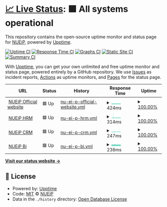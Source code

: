 # [📈 Live Status](https://status.nueip.com): <!--live status--> **🟩 All systems operational**

This repository contains the open-source uptime monitor and status page for [NUEiP](https://status.nueip.com), powered by [Upptime](https://github.com/upptime/upptime).

[![Uptime CI](https://github.com/nueip/upptime/workflows/Uptime%20CI/badge.svg)](https://github.com/nueip/upptime/actions?query=workflow%3A%22Uptime+CI%22)
[![Response Time CI](https://github.com/nueip/upptime/workflows/Response%20Time%20CI/badge.svg)](https://github.com/nueip/upptime/actions?query=workflow%3A%22Response+Time+CI%22)
[![Graphs CI](https://github.com/nueip/upptime/workflows/Graphs%20CI/badge.svg)](https://github.com/nueip/upptime/actions?query=workflow%3A%22Graphs+CI%22)
[![Static Site CI](https://github.com/nueip/upptime/workflows/Static%20Site%20CI/badge.svg)](https://github.com/nueip/upptime/actions?query=workflow%3A%22Static+Site+CI%22)
[![Summary CI](https://github.com/nueip/upptime/workflows/Summary%20CI/badge.svg)](https://github.com/nueip/upptime/actions?query=workflow%3A%22Summary+CI%22)

With [Upptime](https://upptime.js.org), you can get your own unlimited and free uptime monitor and status page, powered entirely by a GitHub repository. We use [Issues](https://github.com/nueip/upptime/issues) as incident reports, [Actions](https://github.com/nueip/upptime/actions) as uptime monitors, and [Pages](https://status.nueip.com) for the status page.

<!--start: status pages-->
<!-- This summary is generated by Upptime (https://github.com/upptime/upptime) -->
<!-- Do not edit this manually, your changes will be overwritten -->
<!-- prettier-ignore -->
| URL | Status | History | Response Time | Uptime |
| --- | ------ | ------- | ------------- | ------ |
| <img alt="" src="https://www.nueip.com/favicon.ico" height="13"> [NUEiP Official website](https://www.nueip.com) | 🟩 Up | [nu-ei-p-official-website.yml](https://github.com/nueip/upptime/commits/HEAD/history/nu-ei-p-official-website.yml) | <details><summary><img alt="Response time graph" src="./graphs/nu-ei-p-official-website/response-time-week.png" height="20"> 424ms</summary><br><a href="https://status.nueip.com/history/nu-ei-p-official-website"><img alt="Response time 425" src="https://img.shields.io/endpoint?url=https%3A%2F%2Fraw.githubusercontent.com%2Fnueip%2Fupptime%2FHEAD%2Fapi%2Fnu-ei-p-official-website%2Fresponse-time.json"></a><br><a href="https://status.nueip.com/history/nu-ei-p-official-website"><img alt="24-hour response time 409" src="https://img.shields.io/endpoint?url=https%3A%2F%2Fraw.githubusercontent.com%2Fnueip%2Fupptime%2FHEAD%2Fapi%2Fnu-ei-p-official-website%2Fresponse-time-day.json"></a><br><a href="https://status.nueip.com/history/nu-ei-p-official-website"><img alt="7-day response time 424" src="https://img.shields.io/endpoint?url=https%3A%2F%2Fraw.githubusercontent.com%2Fnueip%2Fupptime%2FHEAD%2Fapi%2Fnu-ei-p-official-website%2Fresponse-time-week.json"></a><br><a href="https://status.nueip.com/history/nu-ei-p-official-website"><img alt="30-day response time 408" src="https://img.shields.io/endpoint?url=https%3A%2F%2Fraw.githubusercontent.com%2Fnueip%2Fupptime%2FHEAD%2Fapi%2Fnu-ei-p-official-website%2Fresponse-time-month.json"></a><br><a href="https://status.nueip.com/history/nu-ei-p-official-website"><img alt="1-year response time 425" src="https://img.shields.io/endpoint?url=https%3A%2F%2Fraw.githubusercontent.com%2Fnueip%2Fupptime%2FHEAD%2Fapi%2Fnu-ei-p-official-website%2Fresponse-time-year.json"></a></details> | <details><summary><a href="https://status.nueip.com/history/nu-ei-p-official-website">100.00%</a></summary><a href="https://status.nueip.com/history/nu-ei-p-official-website"><img alt="All-time uptime 100.00%" src="https://img.shields.io/endpoint?url=https%3A%2F%2Fraw.githubusercontent.com%2Fnueip%2Fupptime%2FHEAD%2Fapi%2Fnu-ei-p-official-website%2Fuptime.json"></a><br><a href="https://status.nueip.com/history/nu-ei-p-official-website"><img alt="24-hour uptime 100.00%" src="https://img.shields.io/endpoint?url=https%3A%2F%2Fraw.githubusercontent.com%2Fnueip%2Fupptime%2FHEAD%2Fapi%2Fnu-ei-p-official-website%2Fuptime-day.json"></a><br><a href="https://status.nueip.com/history/nu-ei-p-official-website"><img alt="7-day uptime 100.00%" src="https://img.shields.io/endpoint?url=https%3A%2F%2Fraw.githubusercontent.com%2Fnueip%2Fupptime%2FHEAD%2Fapi%2Fnu-ei-p-official-website%2Fuptime-week.json"></a><br><a href="https://status.nueip.com/history/nu-ei-p-official-website"><img alt="30-day uptime 100.00%" src="https://img.shields.io/endpoint?url=https%3A%2F%2Fraw.githubusercontent.com%2Fnueip%2Fupptime%2FHEAD%2Fapi%2Fnu-ei-p-official-website%2Fuptime-month.json"></a><br><a href="https://status.nueip.com/history/nu-ei-p-official-website"><img alt="1-year uptime 100.00%" src="https://img.shields.io/endpoint?url=https%3A%2F%2Fraw.githubusercontent.com%2Fnueip%2Fupptime%2FHEAD%2Fapi%2Fnu-ei-p-official-website%2Fuptime-year.json"></a></details>
| <img alt="" src="https://cloud.nueip.com/assets/img/logo/hrm_logo_service.svg" height="13"> [NUEiP HRM](https://cloud.nueip.com) | 🟩 Up | [nu-ei-p-hrm.yml](https://github.com/nueip/upptime/commits/HEAD/history/nu-ei-p-hrm.yml) | <details><summary><img alt="Response time graph" src="./graphs/nu-ei-p-hrm/response-time-week.png" height="20"> 314ms</summary><br><a href="https://status.nueip.com/history/nu-ei-p-hrm"><img alt="Response time 302" src="https://img.shields.io/endpoint?url=https%3A%2F%2Fraw.githubusercontent.com%2Fnueip%2Fupptime%2FHEAD%2Fapi%2Fnu-ei-p-hrm%2Fresponse-time.json"></a><br><a href="https://status.nueip.com/history/nu-ei-p-hrm"><img alt="24-hour response time 311" src="https://img.shields.io/endpoint?url=https%3A%2F%2Fraw.githubusercontent.com%2Fnueip%2Fupptime%2FHEAD%2Fapi%2Fnu-ei-p-hrm%2Fresponse-time-day.json"></a><br><a href="https://status.nueip.com/history/nu-ei-p-hrm"><img alt="7-day response time 314" src="https://img.shields.io/endpoint?url=https%3A%2F%2Fraw.githubusercontent.com%2Fnueip%2Fupptime%2FHEAD%2Fapi%2Fnu-ei-p-hrm%2Fresponse-time-week.json"></a><br><a href="https://status.nueip.com/history/nu-ei-p-hrm"><img alt="30-day response time 302" src="https://img.shields.io/endpoint?url=https%3A%2F%2Fraw.githubusercontent.com%2Fnueip%2Fupptime%2FHEAD%2Fapi%2Fnu-ei-p-hrm%2Fresponse-time-month.json"></a><br><a href="https://status.nueip.com/history/nu-ei-p-hrm"><img alt="1-year response time 302" src="https://img.shields.io/endpoint?url=https%3A%2F%2Fraw.githubusercontent.com%2Fnueip%2Fupptime%2FHEAD%2Fapi%2Fnu-ei-p-hrm%2Fresponse-time-year.json"></a></details> | <details><summary><a href="https://status.nueip.com/history/nu-ei-p-hrm">100.00%</a></summary><a href="https://status.nueip.com/history/nu-ei-p-hrm"><img alt="All-time uptime 100.00%" src="https://img.shields.io/endpoint?url=https%3A%2F%2Fraw.githubusercontent.com%2Fnueip%2Fupptime%2FHEAD%2Fapi%2Fnu-ei-p-hrm%2Fuptime.json"></a><br><a href="https://status.nueip.com/history/nu-ei-p-hrm"><img alt="24-hour uptime 100.00%" src="https://img.shields.io/endpoint?url=https%3A%2F%2Fraw.githubusercontent.com%2Fnueip%2Fupptime%2FHEAD%2Fapi%2Fnu-ei-p-hrm%2Fuptime-day.json"></a><br><a href="https://status.nueip.com/history/nu-ei-p-hrm"><img alt="7-day uptime 100.00%" src="https://img.shields.io/endpoint?url=https%3A%2F%2Fraw.githubusercontent.com%2Fnueip%2Fupptime%2FHEAD%2Fapi%2Fnu-ei-p-hrm%2Fuptime-week.json"></a><br><a href="https://status.nueip.com/history/nu-ei-p-hrm"><img alt="30-day uptime 100.00%" src="https://img.shields.io/endpoint?url=https%3A%2F%2Fraw.githubusercontent.com%2Fnueip%2Fupptime%2FHEAD%2Fapi%2Fnu-ei-p-hrm%2Fuptime-month.json"></a><br><a href="https://status.nueip.com/history/nu-ei-p-hrm"><img alt="1-year uptime 100.00%" src="https://img.shields.io/endpoint?url=https%3A%2F%2Fraw.githubusercontent.com%2Fnueip%2Fupptime%2FHEAD%2Fapi%2Fnu-ei-p-hrm%2Fuptime-year.json"></a></details>
| <img alt="" src="https://cloud.nueip.com/assets/img/logo/crm_logo_service.svg" height="13"> [NUEiP CRM](https://crm.nueip.com) | 🟩 Up | [nu-ei-p-crm.yml](https://github.com/nueip/upptime/commits/HEAD/history/nu-ei-p-crm.yml) | <details><summary><img alt="Response time graph" src="./graphs/nu-ei-p-crm/response-time-week.png" height="20"> 247ms</summary><br><a href="https://status.nueip.com/history/nu-ei-p-crm"><img alt="Response time 247" src="https://img.shields.io/endpoint?url=https%3A%2F%2Fraw.githubusercontent.com%2Fnueip%2Fupptime%2FHEAD%2Fapi%2Fnu-ei-p-crm%2Fresponse-time.json"></a><br><a href="https://status.nueip.com/history/nu-ei-p-crm"><img alt="24-hour response time 243" src="https://img.shields.io/endpoint?url=https%3A%2F%2Fraw.githubusercontent.com%2Fnueip%2Fupptime%2FHEAD%2Fapi%2Fnu-ei-p-crm%2Fresponse-time-day.json"></a><br><a href="https://status.nueip.com/history/nu-ei-p-crm"><img alt="7-day response time 247" src="https://img.shields.io/endpoint?url=https%3A%2F%2Fraw.githubusercontent.com%2Fnueip%2Fupptime%2FHEAD%2Fapi%2Fnu-ei-p-crm%2Fresponse-time-week.json"></a><br><a href="https://status.nueip.com/history/nu-ei-p-crm"><img alt="30-day response time 248" src="https://img.shields.io/endpoint?url=https%3A%2F%2Fraw.githubusercontent.com%2Fnueip%2Fupptime%2FHEAD%2Fapi%2Fnu-ei-p-crm%2Fresponse-time-month.json"></a><br><a href="https://status.nueip.com/history/nu-ei-p-crm"><img alt="1-year response time 247" src="https://img.shields.io/endpoint?url=https%3A%2F%2Fraw.githubusercontent.com%2Fnueip%2Fupptime%2FHEAD%2Fapi%2Fnu-ei-p-crm%2Fresponse-time-year.json"></a></details> | <details><summary><a href="https://status.nueip.com/history/nu-ei-p-crm">100.00%</a></summary><a href="https://status.nueip.com/history/nu-ei-p-crm"><img alt="All-time uptime 100.00%" src="https://img.shields.io/endpoint?url=https%3A%2F%2Fraw.githubusercontent.com%2Fnueip%2Fupptime%2FHEAD%2Fapi%2Fnu-ei-p-crm%2Fuptime.json"></a><br><a href="https://status.nueip.com/history/nu-ei-p-crm"><img alt="24-hour uptime 100.00%" src="https://img.shields.io/endpoint?url=https%3A%2F%2Fraw.githubusercontent.com%2Fnueip%2Fupptime%2FHEAD%2Fapi%2Fnu-ei-p-crm%2Fuptime-day.json"></a><br><a href="https://status.nueip.com/history/nu-ei-p-crm"><img alt="7-day uptime 100.00%" src="https://img.shields.io/endpoint?url=https%3A%2F%2Fraw.githubusercontent.com%2Fnueip%2Fupptime%2FHEAD%2Fapi%2Fnu-ei-p-crm%2Fuptime-week.json"></a><br><a href="https://status.nueip.com/history/nu-ei-p-crm"><img alt="30-day uptime 100.00%" src="https://img.shields.io/endpoint?url=https%3A%2F%2Fraw.githubusercontent.com%2Fnueip%2Fupptime%2FHEAD%2Fapi%2Fnu-ei-p-crm%2Fuptime-month.json"></a><br><a href="https://status.nueip.com/history/nu-ei-p-crm"><img alt="1-year uptime 100.00%" src="https://img.shields.io/endpoint?url=https%3A%2F%2Fraw.githubusercontent.com%2Fnueip%2Fupptime%2FHEAD%2Fapi%2Fnu-ei-p-crm%2Fuptime-year.json"></a></details>
| <img alt="" src="https://cloud.nueip.com/assets/img/logo/bi_logo_service.svg" height="13"> [NUEiP Bi](https://bi.nueip.com) | 🟩 Up | [nu-ei-p-bi.yml](https://github.com/nueip/upptime/commits/HEAD/history/nu-ei-p-bi.yml) | <details><summary><img alt="Response time graph" src="./graphs/nu-ei-p-bi/response-time-week.png" height="20"> 238ms</summary><br><a href="https://status.nueip.com/history/nu-ei-p-bi"><img alt="Response time 240" src="https://img.shields.io/endpoint?url=https%3A%2F%2Fraw.githubusercontent.com%2Fnueip%2Fupptime%2FHEAD%2Fapi%2Fnu-ei-p-bi%2Fresponse-time.json"></a><br><a href="https://status.nueip.com/history/nu-ei-p-bi"><img alt="24-hour response time 236" src="https://img.shields.io/endpoint?url=https%3A%2F%2Fraw.githubusercontent.com%2Fnueip%2Fupptime%2FHEAD%2Fapi%2Fnu-ei-p-bi%2Fresponse-time-day.json"></a><br><a href="https://status.nueip.com/history/nu-ei-p-bi"><img alt="7-day response time 238" src="https://img.shields.io/endpoint?url=https%3A%2F%2Fraw.githubusercontent.com%2Fnueip%2Fupptime%2FHEAD%2Fapi%2Fnu-ei-p-bi%2Fresponse-time-week.json"></a><br><a href="https://status.nueip.com/history/nu-ei-p-bi"><img alt="30-day response time 241" src="https://img.shields.io/endpoint?url=https%3A%2F%2Fraw.githubusercontent.com%2Fnueip%2Fupptime%2FHEAD%2Fapi%2Fnu-ei-p-bi%2Fresponse-time-month.json"></a><br><a href="https://status.nueip.com/history/nu-ei-p-bi"><img alt="1-year response time 240" src="https://img.shields.io/endpoint?url=https%3A%2F%2Fraw.githubusercontent.com%2Fnueip%2Fupptime%2FHEAD%2Fapi%2Fnu-ei-p-bi%2Fresponse-time-year.json"></a></details> | <details><summary><a href="https://status.nueip.com/history/nu-ei-p-bi">100.00%</a></summary><a href="https://status.nueip.com/history/nu-ei-p-bi"><img alt="All-time uptime 100.00%" src="https://img.shields.io/endpoint?url=https%3A%2F%2Fraw.githubusercontent.com%2Fnueip%2Fupptime%2FHEAD%2Fapi%2Fnu-ei-p-bi%2Fuptime.json"></a><br><a href="https://status.nueip.com/history/nu-ei-p-bi"><img alt="24-hour uptime 100.00%" src="https://img.shields.io/endpoint?url=https%3A%2F%2Fraw.githubusercontent.com%2Fnueip%2Fupptime%2FHEAD%2Fapi%2Fnu-ei-p-bi%2Fuptime-day.json"></a><br><a href="https://status.nueip.com/history/nu-ei-p-bi"><img alt="7-day uptime 100.00%" src="https://img.shields.io/endpoint?url=https%3A%2F%2Fraw.githubusercontent.com%2Fnueip%2Fupptime%2FHEAD%2Fapi%2Fnu-ei-p-bi%2Fuptime-week.json"></a><br><a href="https://status.nueip.com/history/nu-ei-p-bi"><img alt="30-day uptime 100.00%" src="https://img.shields.io/endpoint?url=https%3A%2F%2Fraw.githubusercontent.com%2Fnueip%2Fupptime%2FHEAD%2Fapi%2Fnu-ei-p-bi%2Fuptime-month.json"></a><br><a href="https://status.nueip.com/history/nu-ei-p-bi"><img alt="1-year uptime 100.00%" src="https://img.shields.io/endpoint?url=https%3A%2F%2Fraw.githubusercontent.com%2Fnueip%2Fupptime%2FHEAD%2Fapi%2Fnu-ei-p-bi%2Fuptime-year.json"></a></details>

<!--end: status pages-->

[**Visit our status website →**](https://status.nueip.com)

## 📄 License

- Powered by: [Upptime](https://github.com/upptime/upptime)
- Code: [MIT](./LICENSE) © [NUEiP](https://status.nueip.com)
- Data in the `./history` directory: [Open Database License](https://opendatacommons.org/licenses/odbl/1-0/)
